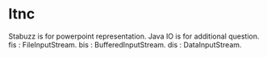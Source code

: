 # ltnc
Stabuzz is for powerpoint representation.
Java IO is for additional question.
fis : FileInputStream.
bis : BufferedInputStream.
dis : DataInputStream.